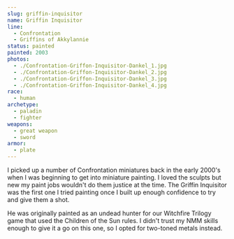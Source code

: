 ```yaml
---
slug: griffin-inquisitor
name: Griffin Inquisitor
line:
  - Confrontation
  - Griffins of Akkylannie
status: painted
painted: 2003
photos:
  - ./Confrontation-Griffon-Inquisitor-Dankel_1.jpg
  - ./Confrontation-Griffon-Inquisitor-Dankel_2.jpg
  - ./Confrontation-Griffon-Inquisitor-Dankel_3.jpg
  - ./Confrontation-Griffon-Inquisitor-Dankel_4.jpg
race:
  - human
archetype:
  - paladin
  - fighter
weapons:
  - great weapon
  - sword
armor:
  - plate
---
```


I picked up a number of Confrontation miniatures back in the early 2000's when I was beginning to get into miniature painting. I loved the sculpts but new my paint jobs wouldn't do them justice at the time. The Griffin Inquisitor was the first one I tried painting once I built up enough confidence to try and give them a shot.

He was originally painted as an undead hunter for our Witchfire Trilogy game that used the Children of the Sun rules. I didn't trust my NMM skills enough to give it a go on this one, so I opted for two-toned metals instead.
